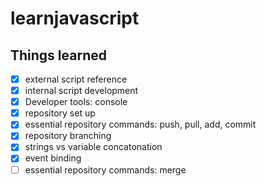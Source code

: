 # learnjavascript
## Things learned
* [X] external script reference
* [X] internal script development
* [X] Developer tools: console 
* [X] repository set up
* [X] essential repository commands: push, pull, add, commit
* [X] repository branching
* [X] strings vs variable concatonation
* [X] event binding
* [ ] essential repository commands: merge
